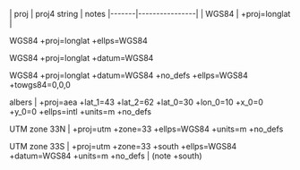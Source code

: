 | proj | proj4 string | notes
|-------|----------------|
| WGS84 | +proj=longlat  |

WGS84 +proj=longlat +ellps=WGS84 

WGS84 +proj=longlat +datum=WGS84 

WGS84 +proj=longlat +datum=WGS84 +no_defs +ellps=WGS84 +towgs84=0,0,0 

albers | +proj=aea +lat_1=43 +lat_2=62 +lat_0=30 +lon_0=10 +x_0=0 +y_0=0 +ellps=intl +units=m +no_defs 

UTM zone 33N | +proj=utm +zone=33 +ellps=WGS84 +units=m +no_defs 

UTM zone 33S | +proj=utm +zone=33 +south +ellps=WGS84 +datum=WGS84 +units=m +no_defs | (note +south)
